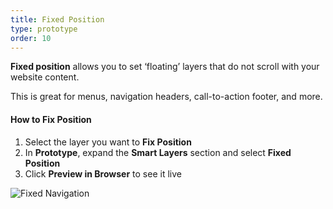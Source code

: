 ```yaml
---
title: Fixed Position
type: prototype
order: 10
---
```

**Fixed position** allows you to set ‘floating’ layers that do not scroll with your website content. 

This is great for menus, navigation headers, call-to-action footer, and more.

#### How to Fix Position

1. Select the layer you want to **Fix Position**
2. In **Prototype**, expand the **Smart Layers** section and select **Fixed Position**
3. Click **Preview in Browser** to see it live

![Fixed Navigation](http://f.cl.ly/items/1M3E3O3u283F300s3U05/%5B2e9e902d9d4f747d25d93967da34334a%5D_Fixed%20position.gif)
